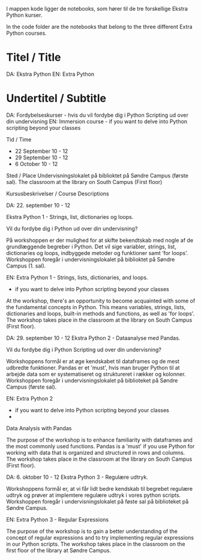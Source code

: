 I mappen kode ligger de notebooks, som hører til de tre forskellige Ekstra Python kurser.  

In the code folder are the notebooks that belong to the three different Extra Python courses.

# Titel / Title
DA:
Ekstra Python
EN:
Extra Python

# Undertitel / Subtitle
DA:
Fordybelseskurser - hvis du vil fordybe dig i Python Scripting ud over din undervisning
EN:
Immersion course - if you want to delve into Python scripting beyond your classes

Tid / Time 
- 22 September 10 - 12
- 29 September 10 - 12
- 6 October 10 - 12

Sted / Place
Undervisningslokalet på biblioktet på Søndre Campus (første sal).
The classroom at the library on South Campus (First floor)


Kursusbeskrivelser / Course Descriptions

DA:
22. september 10 - 12

Ekstra Python 1 - Strings, list, dictionaries og loops. 

Vil du fordybe dig i Python ud over din undervisning?

På workshoppen er der mulighed for at skifte bekendtskab med nogle af de grundlæggende begreber i Python.
Det vil sige variabler, strings, list, dictionaries og loops, indbyggede metoder og funktioner samt ‘for loops’. 
Workshoppen foregår i undervisningslokalet på biblioktet på Søndre Campus (1. sal).

EN:
Extra Python 1 - Strings, lists, dictionaries, and loops.

- if you want to delve into Python scripting beyond your classes

At the workshop, there's an opportunity to become acquainted with some of the fundamental concepts in Python.
This means variables, strings, lists, dictionaries and loops, built-in methods and functions, as well as 'for loops'.
The workshop takes place in the classroom at the library on South Campus (First floor).



DA:
29. september 10 - 12
Ekstra Python 2 - Dataanalyse med Pandas.

Vil du fordybe dig i Python Scripting ud over din undervisning? 

Workshoppens formål er at øge kendskabet til dataframes og de mest udbredte funktioner.
Pandas er et 'must', hvis man bruger Python til at arbejde data som er systematiseret og struktureret i rækker og kolonner. 
Workshoppen foregår i undervisningslokalet på biblioteket på Søndre Campus (første sal).

EN:
Extra Python 2
- if you want to delve into Python scripting beyond your classes
- 
Data Analysis with Pandas

The purpose of the workshop is to enhance familiarity with dataframes and the most commonly used functions.
Pandas is a 'must' if you use Python for working with data that is organized and structured in rows and columns.
The workshop takes place in the classroom at the library on South Campus (First floor).


DA:
6. oktober 10 - 12
Ekstra Python 3 - Regulære udtryk.

Workshoppens formål er, at vi får lidt bedre kendskab til begrebet regulære udtryk og prøver at implemtere regulære udtryk i vores python scripts. Workshoppen foregår i undervisningslokalet på føste sal på biblioteket på Søndre Campus.

EN:
Extra Python 3 - Regular Expressions

The purpose of the workshop is to gain a better understanding of the concept of regular expressions and to try implementing regular expressions in our Python scripts.
The workshop takes place in the classroom on the first floor of the library at Søndre Campus.
